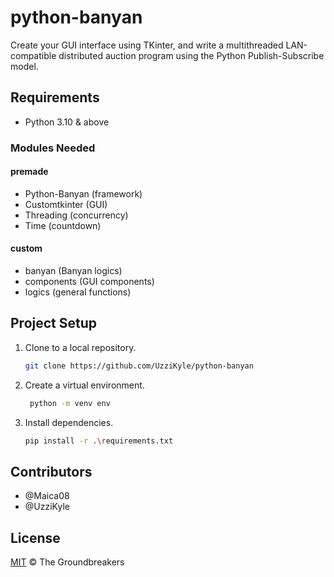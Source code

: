 # python-banyan

Create your GUI interface using TKinter, and write a multithreaded LAN-compatible distributed auction program using the Python Publish-Subscribe model.

## Requirements

- Python 3.10 & above

### Modules Needed

#### premade

- Python-Banyan (framework)
- Customtkinter (GUI)
- Threading (concurrency)
- Time (countdown)

#### custom

- banyan (Banyan logics)
- components (GUI components)
- logics (general functions)

## Project Setup

1. Clone to a local repository.

    ```sh
    git clone https://github.com/UzziKyle/python-banyan
    ```

2. Create a virtual environment.

   ```sh
    python -m venv env
   ```

3. Install dependencies.

    ```sh
    pip install -r .\requirements.txt
    ```

## Contributors

- @Maica08
- @UzziKyle

## License

[MIT](./LICENSE) © The Groundbreakers
